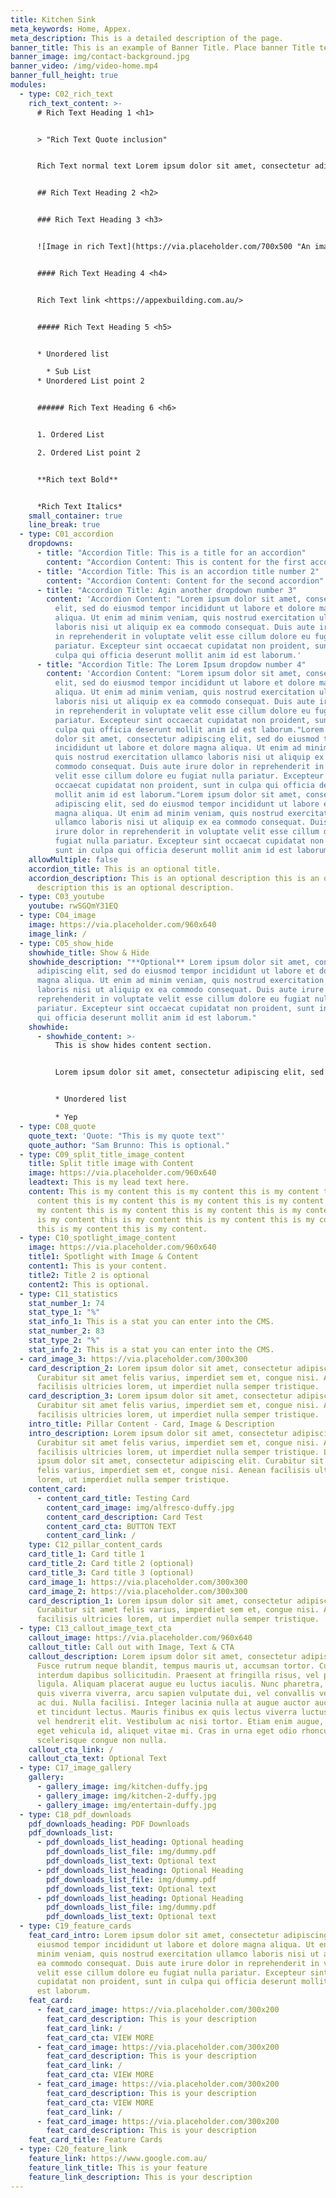 ```yaml
---
title: Kitchen Sink
meta_keywords: Home, Appex.
meta_description: This is a detailed description of the page.
banner_title: This is an example of Banner Title. Place banner Title text here
banner_image: img/contact-background.jpg
banner_video: /img/video-home.mp4
banner_full_height: true
modules:
  - type: C02_rich_text
    rich_text_content: >-
      # Rich Text Heading 1 <h1>


      > "Rich Text Quote inclusion" 


      Rich Text normal text Lorem ipsum dolor sit amet, consectetur adipiscing elit, sed do eiusmod tempor incididunt ut labore et dolore magna aliqua. Ut enim ad minim veniam, quis nostrud exercitation ullamco laboris nisi ut aliquip ex ea commodo consequat. Duis aute irure dolor in reprehenderit in voluptate velit esse cillum dolore eu fugiat nulla pariatur. Excepteur sint occaecat cupidatat non proident, sunt in culpa qui officia deserunt mollit anim id est laborum.


      ## Rich Text Heading 2 <h2>


      ### Rich Text Heading 3 <h3>


      ![Image in rich Text](https://via.placeholder.com/700x500 "An image of a skyline ")


      #### Rich Text Heading 4 <h4>


      Rich Text link <https://appexbuilding.com.au/>


      ##### Rich Text Heading 5 <h5>


      * Unordered list

        * Sub List
      * Unordered List point 2


      ###### Rich Text Heading 6 <h6>


      1. Ordered List

      2. Ordered List point 2


      **Rich text Bold**


      *Rich Text Italics*
    small_container: true
    line_break: true
  - type: C01_accordion
    dropdowns:
      - title: "Accordion Title: This is a title for an accordion"
        content: "Accordion Content: This is content for the first accordion"
      - title: "Accordion Title: This is an accordion title number 2"
        content: "Accordion Content: Content for the second accordion"
      - title: "Accordion Title: Agin another dropdown number 3"
        content: 'Accordion Content: "Lorem ipsum dolor sit amet, consectetur adipiscing
          elit, sed do eiusmod tempor incididunt ut labore et dolore magna
          aliqua. Ut enim ad minim veniam, quis nostrud exercitation ullamco
          laboris nisi ut aliquip ex ea commodo consequat. Duis aute irure dolor
          in reprehenderit in voluptate velit esse cillum dolore eu fugiat nulla
          pariatur. Excepteur sint occaecat cupidatat non proident, sunt in
          culpa qui officia deserunt mollit anim id est laborum.'
      - title: "Accordion Title: The Lorem Ipsum dropdow number 4"
        content: 'Accordion Content: "Lorem ipsum dolor sit amet, consectetur adipiscing
          elit, sed do eiusmod tempor incididunt ut labore et dolore magna
          aliqua. Ut enim ad minim veniam, quis nostrud exercitation ullamco
          laboris nisi ut aliquip ex ea commodo consequat. Duis aute irure dolor
          in reprehenderit in voluptate velit esse cillum dolore eu fugiat nulla
          pariatur. Excepteur sint occaecat cupidatat non proident, sunt in
          culpa qui officia deserunt mollit anim id est laborum."Lorem ipsum
          dolor sit amet, consectetur adipiscing elit, sed do eiusmod tempor
          incididunt ut labore et dolore magna aliqua. Ut enim ad minim veniam,
          quis nostrud exercitation ullamco laboris nisi ut aliquip ex ea
          commodo consequat. Duis aute irure dolor in reprehenderit in voluptate
          velit esse cillum dolore eu fugiat nulla pariatur. Excepteur sint
          occaecat cupidatat non proident, sunt in culpa qui officia deserunt
          mollit anim id est laborum."Lorem ipsum dolor sit amet, consectetur
          adipiscing elit, sed do eiusmod tempor incididunt ut labore et dolore
          magna aliqua. Ut enim ad minim veniam, quis nostrud exercitation
          ullamco laboris nisi ut aliquip ex ea commodo consequat. Duis aute
          irure dolor in reprehenderit in voluptate velit esse cillum dolore eu
          fugiat nulla pariatur. Excepteur sint occaecat cupidatat non proident,
          sunt in culpa qui officia deserunt mollit anim id est laborum.'
    allowMultiple: false
    accordion_title: This is an optional title.
    accordion_description: This is an optional description this is an optional
      description this is an optional description.
  - type: C03_youtube
    youtube: rwSGQmY31EQ
  - type: C04_image
    image: https://via.placeholder.com/960x640
    image_link: /
  - type: C05_show_hide
    showhide_title: Show & Hide
    showhide_description: "**Optional** Lorem ipsum dolor sit amet, consectetur
      adipiscing elit, sed do eiusmod tempor incididunt ut labore et dolore
      magna aliqua. Ut enim ad minim veniam, quis nostrud exercitation ullamco
      laboris nisi ut aliquip ex ea commodo consequat. Duis aute irure dolor in
      reprehenderit in voluptate velit esse cillum dolore eu fugiat nulla
      pariatur. Excepteur sint occaecat cupidatat non proident, sunt in culpa
      qui officia deserunt mollit anim id est laborum."
    showhide:
      - showhide_content: >-
          This is show hides content section.


          Lorem ipsum dolor sit amet, consectetur adipiscing elit, sed do eiusmod tempor incididunt ut labore et dolore magna aliqua. Ut enim ad minim veniam, quis nostrud exercitation ullamco laboris nisi ut aliquip ex ea commodo consequat. Duis aute irure dolor in reprehenderit in voluptate velit esse cillum dolore eu fugiat nulla pariatur. Excepteur sint occaecat cupidatat non proident, sunt in culpa qui officia deserunt mollit anim id est laborum.


          * Unordered list

          * Yep
  - type: C08_quote
    quote_text: 'Quote: "This is my quote text"'
    quote_author: "Sam Brunno: This is optional."
  - type: C09_split_title_image_content
    title: Split title image with Content
    image: https://via.placeholder.com/960x640
    leadtext: This is my lead text here.
    content: This is my content this is my content this is my content this is my
      content this is my content this is my content this is my content this is
      my content this is my content this is my content this is my content this
      is my content this is my content this is my content this is my content
      this is my content this is my content.
  - type: C10_spotlight_image_content
    image: https://via.placeholder.com/960x640
    title1: Spotlight with Image & Content
    content1: This is your content.
    title2: Title 2 is optional
    content2: This is optional.
  - type: C11_statistics
    stat_number_1: 74
    stat_type_1: "%"
    stat_info_1: This is a stat you can enter into the CMS.
    stat_number_2: 83
    stat_type_2: "%"
    stat_info_2: This is a stat you can enter into the CMS.
  - card_image_3: https://via.placeholder.com/300x300
    card_description_2: Lorem ipsum dolor sit amet, consectetur adipiscing elit.
      Curabitur sit amet felis varius, imperdiet sem et, congue nisi. Aenean
      facilisis ultricies lorem, ut imperdiet nulla semper tristique.
    card_description_3: Lorem ipsum dolor sit amet, consectetur adipiscing elit.
      Curabitur sit amet felis varius, imperdiet sem et, congue nisi. Aenean
      facilisis ultricies lorem, ut imperdiet nulla semper tristique.
    intro_title: Pillar Content - Card, Image & Description
    intro_description: Lorem ipsum dolor sit amet, consectetur adipiscing elit.
      Curabitur sit amet felis varius, imperdiet sem et, congue nisi. Aenean
      facilisis ultricies lorem, ut imperdiet nulla semper tristique. Lorem
      ipsum dolor sit amet, consectetur adipiscing elit. Curabitur sit amet
      felis varius, imperdiet sem et, congue nisi. Aenean facilisis ultricies
      lorem, ut imperdiet nulla semper tristique.
    content_card:
      - content_card_title: Testing Card
        content_card_image: img/alfresco-duffy.jpg
        content_card_description: Card Test
        content_card_cta: BUTTON TEXT
        content_card_link: /
    type: C12_pillar_content_cards
    card_title_1: Card title 1
    card_title_2: Card title 2 (optional)
    card_title_3: Card title 3 (optional)
    card_image_1: https://via.placeholder.com/300x300
    card_image_2: https://via.placeholder.com/300x300
    card_description_1: Lorem ipsum dolor sit amet, consectetur adipiscing elit.
      Curabitur sit amet felis varius, imperdiet sem et, congue nisi. Aenean
      facilisis ultricies lorem, ut imperdiet nulla semper tristique.
  - type: C13_callout_image_text_cta
    callout_image: https://via.placeholder.com/960x640
    callout_title: Call out with Image, Text & CTA
    callout_description: Lorem ipsum dolor sit amet, consectetur adipiscing elit.
      Fusce rutrum neque blandit, tempus mauris ut, accumsan tortor. Curabitur
      interdum dapibus sollicitudin. Praesent at fringilla risus, vel pharetra
      ligula. Aliquam placerat augue eu luctus iaculis. Nunc pharetra, libero
      quis viverra viverra, arcu sapien vulputate dui, vel convallis velit purus
      ac dui. Nulla facilisi. Integer lacinia nulla at augue auctor auctor. Cras
      et tincidunt lectus. Mauris finibus ex quis lectus viverra luctus. Fusce
      vel hendrerit elit. Vestibulum ac nisi tortor. Etiam enim augue, porttitor
      eget vehicula id, aliquet vitae mi. Cras in urna eget odio rhoncus
      scelerisque congue non nulla.
    callout_cta_link: /
    callout_cta_text: Optional Text
  - type: C17_image_gallery
    gallery:
      - gallery_image: img/kitchen-duffy.jpg
      - gallery_image: img/kitchen-2-duffy.jpg
      - gallery_image: img/entertain-duffy.jpg
  - type: C18_pdf_downloads
    pdf_downloads_heading: PDF Downloads
    pdf_downloads_list:
      - pdf_downloads_list_heading: Optional heading
        pdf_downloads_list_file: img/dummy.pdf
        pdf_downloads_list_text: Optional text
      - pdf_downloads_list_heading: Optional Heading
        pdf_downloads_list_file: img/dummy.pdf
        pdf_downloads_list_text: Optional text
      - pdf_downloads_list_heading: Optional Heading
        pdf_downloads_list_file: img/dummy.pdf
        pdf_downloads_list_text: Optional text
  - type: C19_feature_cards
    feat_card_intro: Lorem ipsum dolor sit amet, consectetur adipiscing elit, sed do
      eiusmod tempor incididunt ut labore et dolore magna aliqua. Ut enim ad
      minim veniam, quis nostrud exercitation ullamco laboris nisi ut aliquip ex
      ea commodo consequat. Duis aute irure dolor in reprehenderit in voluptate
      velit esse cillum dolore eu fugiat nulla pariatur. Excepteur sint occaecat
      cupidatat non proident, sunt in culpa qui officia deserunt mollit anim id
      est laborum.
    feat_card:
      - feat_card_image: https://via.placeholder.com/300x200
        feat_card_description: This is your description
        feat_card_link: /
        feat_card_cta: VIEW MORE
      - feat_card_image: https://via.placeholder.com/300x200
        feat_card_description: This is your description
        feat_card_link: /
        feat_card_cta: VIEW MORE
      - feat_card_image: https://via.placeholder.com/300x200
        feat_card_description: This is your description
        feat_card_cta: VIEW MORE
        feat_card_link: /
      - feat_card_image: https://via.placeholder.com/300x200
        feat_card_description: This is your description
    feat_card_title: Feature Cards
  - type: C20_feature_link
    feature_link: https://www.google.com.au/
    feature_link_title: This is your feature
    feature_link_description: This is your description
---
```

